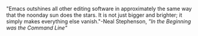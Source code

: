 "Emacs outshines all other editing software in approximately the same
way that the noonday sun does the stars. It is not just bigger and
brighter; it simply makes everything else vanish."-Neal Stephenson, *"In
the Beginning was the Command Line"*
